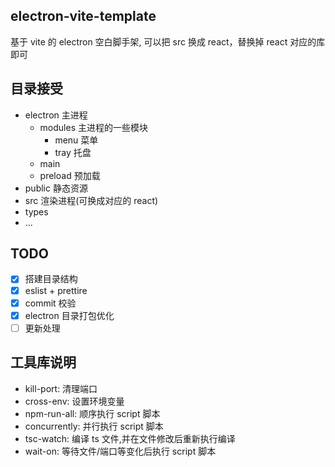 <!--
 * @Descripttion:
 * @version:
 * @Author: June
 * @Date: 2023-03-12 22:16:24
 * @LastEditors: June
 * @LastEditTime: 2023-03-17 00:28:51
-->

## electron-vite-template

基于 vite 的 electron 空白脚手架, 可以把 src 换成 react，替换掉 react 对应的库即可

## 目录接受

-   electron 主进程
    -   modules 主进程的一些模块
        -   menu 菜单
        -   tray 托盘
    -   main
    -   preload 预加载
-   public 静态资源
-   src 渲染进程(可换成对应的 react)
-   types
-   ...

## TODO

-   [x] 搭建目录结构
-   [x] eslist + prettire
-   [x] commit 校验
-   [x] electron 目录打包优化
-   [ ] 更新处理

## 工具库说明

-   kill-port: 清理端口
-   cross-env: 设置环境变量
-   npm-run-all: 顺序执行 script 脚本
-   concurrently: 并行执行 script 脚本
-   tsc-watch: 编译 ts 文件,并在文件修改后重新执行编译
-   wait-on: 等待文件/端口等变化后执行 script 脚本
